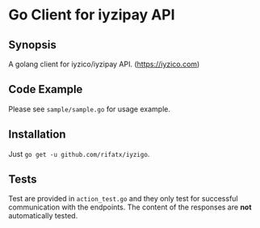 # Go Client for iyzipay API

## Synopsis

A golang client for iyzico/iyzipay API. (https://iyzico.com)

## Code Example

Please see `sample/sample.go` for usage example.

## Installation

Just `go get -u github.com/rifatx/iyzigo`.

## Tests

Test are provided in `action_test.go` and they only test for successful communication with the endpoints. The content of the responses are **not** automatically tested.

